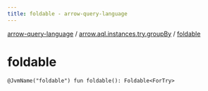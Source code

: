 ```yaml
---
title: foldable - arrow-query-language
---
```


[arrow-query-language](../index.html) / [arrow.aql.instances.try.groupBy](index.html) / [foldable](./foldable.html)

# foldable

`@JvmName("foldable") fun foldable(): Foldable<ForTry>`